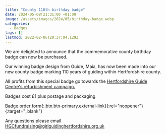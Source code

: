 ```yaml
---
title: "County 110th birthday badge"
date: 2024-05-08T21:31:00 +01:00
image: /assets/images/2024/05/birthday-badge.webp
categories:
  - Badges
tags: []
lastmod: 2022-02-06T20:37:04.129Z
---
```

We are delighted to announce that the commemorative county birthday badge can now be purchased.

Our winning badge design from Guide, Maia, has now been made into our new county badge marking 110 years of guiding within Hertfordshire county.

All profits from this special badge go towards the [Hertfordshire Guide Centre's refurbishment campaign.](/about-us/county-centre/fundraising/)

Badges cost £1 plus postage and packaging.

[Badge order form](https://forms.office.com/pages/responsepage.aspx?id=3yob_CzTykeMNWNnWM6OwRrqs7bdo19CnIwI_9Lov51UNkZBMkVFTTFSN1RJS01OME03R1E3ME9RMS4u){:.btn.btn-primary.external-link}{:rel="noopener"}{:target="_blank"}

Any questions please email <HGCfundraising@girlguidinghertfordshire.org.uk>
